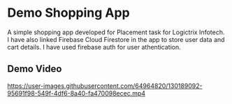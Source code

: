 # Demo Shopping App

A simple shopping app developed for Placement task for Logictrix Infotech. I have also linked Firebase Cloud Firestore in the app to store user data and cart details. I have used firebase auth for user athentication.

## Demo Video 


https://user-images.githubusercontent.com/64964820/130189092-95691f98-549f-4df6-8a40-fa470098ecec.mp4


